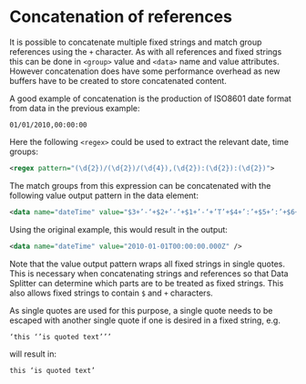 # Concatenation of references

It is possible to concatenate multiple fixed strings and match group references using the `+` character. As with all references and fixed strings this can be done in `<group>` value and `<data>` name and value attributes. However concatenation does have some performance overhead as new buffers have to be created to store concatenated content.

A good example of concatenation is the production of ISO8601 date format from data in the previous example:

```
01/01/2010,00:00:00
```

Here the following `<regex>` could be used to extract the relevant date, time groups:

```xml
<regex pattern="(\d{2})/(\d{2})/(\d{4}),(\d{2}):(\d{2}):(\d{2})">
```

The match groups from this expression can be concatenated with the following value output pattern in the data element:

```xml
<data name="dateTime" value="$3+’-‘+$2+’-‘+$1+’-‘+’T’+$4+’:’+$5+’:’+$6+’.000Z’" />
```

Using the original example, this would result in the output:

```xml
<data name="dateTime" value="2010-01-01T00:00:00.000Z" />
```

Note that the value output pattern wraps all fixed strings in single quotes. This is necessary when concatenating strings and references so that Data Splitter can determine which parts are to be treated as fixed strings. This also allows fixed strings to contain `$` and `+` characters.

As single quotes are used for this purpose, a single quote needs to be escaped with another single quote if one is desired in a fixed string, e.g.

```
‘this ‘’is quoted text’’’
```

will result in:

```
this ‘is quoted text’
```